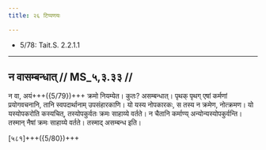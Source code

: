 ```yaml
---
title: २६ टिप्पणयः

---
```

- 5/78: Tait.S. 2.2.1.1

____________________________________________


## न वासम्बन्धात् // MS_५,३.३३ //

न वा, अयं+++({5/79})+++ क्रमो नियम्येत। कुतः? असम्बन्धात्। पृथक् पृथग् एषां कर्मणां प्रयोगवचनानि, तानि स्वपदार्थानाम् उपसंहारकाणि। यो यस्य नोपकारकः, स तस्य न क्रमेण, नोत्क्रमण। यो यस्योपकरोति कस्यचित्, तस्योपकुर्वतः क्रमः साहाय्ये वर्तते। न चैतानि कर्माण्य् अन्योन्यस्योपकुर्वन्ति। तस्मान् नैषां क्रमः साहाय्ये वर्तते। तस्माद् असम्बन्ध इति।

[५८१]+++({5/80})+++